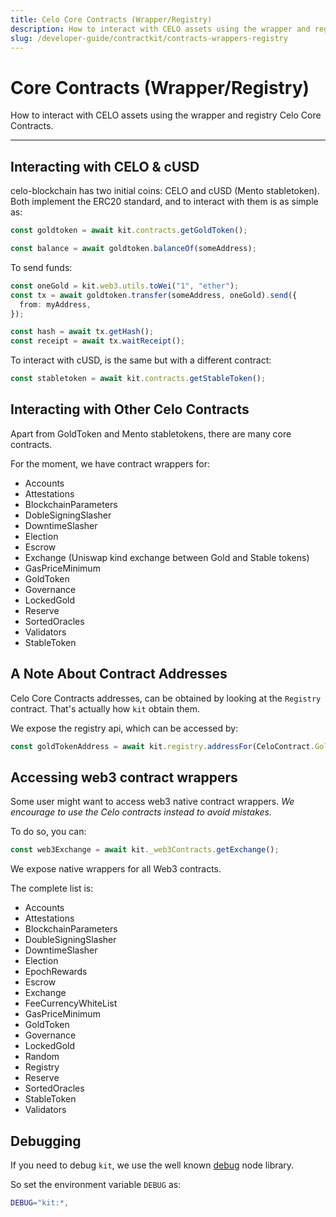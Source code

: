 ```yaml
---
title: Celo Core Contracts (Wrapper/Registry)
description: How to interact with CELO assets using the wrapper and registry Celo Core Contracts.
slug: /developer-guide/contractkit/contracts-wrappers-registry
---
```


# Core Contracts (Wrapper/Registry)

How to interact with CELO assets using the wrapper and registry Celo Core Contracts.

---

## Interacting with CELO & cUSD

celo-blockchain has two initial coins: CELO and cUSD (Mento stabletoken).
Both implement the ERC20 standard, and to interact with them is as simple as:

```ts
const goldtoken = await kit.contracts.getGoldToken();

const balance = await goldtoken.balanceOf(someAddress);
```

To send funds:

```ts
const oneGold = kit.web3.utils.toWei("1", "ether");
const tx = await goldtoken.transfer(someAddress, oneGold).send({
  from: myAddress,
});

const hash = await tx.getHash();
const receipt = await tx.waitReceipt();
```

To interact with cUSD, is the same but with a different contract:

```ts
const stabletoken = await kit.contracts.getStableToken();
```

## Interacting with Other Celo Contracts

Apart from GoldToken and Mento stabletokens, there are many core contracts.

For the moment, we have contract wrappers for:

- Accounts
- Attestations
- BlockchainParameters
- DobleSigningSlasher
- DowntimeSlasher
- Election
- Escrow
- Exchange (Uniswap kind exchange between Gold and Stable tokens)
- GasPriceMinimum
- GoldToken
- Governance
- LockedGold
- Reserve
- SortedOracles
- Validators
- StableToken

## A Note About Contract Addresses

Celo Core Contracts addresses, can be obtained by looking at the `Registry` contract.
That's actually how `kit` obtain them.

We expose the registry api, which can be accessed by:

```ts
const goldTokenAddress = await kit.registry.addressFor(CeloContract.GoldToken);
```

## Accessing web3 contract wrappers

Some user might want to access web3 native contract wrappers.
_We encourage to use the Celo contracts instead to avoid mistakes._

To do so, you can:

```ts
const web3Exchange = await kit._web3Contracts.getExchange();
```

We expose native wrappers for all Web3 contracts.

The complete list is:

- Accounts
- Attestations
- BlockchainParameters
- DoubleSigningSlasher
- DowntimeSlasher
- Election
- EpochRewards
- Escrow
- Exchange
- FeeCurrencyWhiteList
- GasPriceMinimum
- GoldToken
- Governance
- LockedGold
- Random
- Registry
- Reserve
- SortedOracles
- StableToken
- Validators

## Debugging

If you need to debug `kit`, we use the well known [debug](https://github.com/visionmedia/debug) node library.

So set the environment variable `DEBUG` as:

```bash
DEBUG="kit:*,
```
